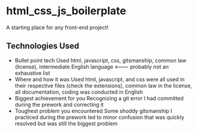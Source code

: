 # html_css_js_boilerplate
A starting place for any front-end project!

## Technologies Used

* Bullet point tech Used
  html, javascript, css, gitsmanship, common law (license), intermediate English language <--- probably not an exhaustive list
* Where and how it was Used
  html, javascript, and css were all used in their respective files (check the extensions), common law in the license, all documentation, coding was conducted in English
* Biggest achievement for you
  Recognizing a git error I had committed during the prework and correcting it
* Toughest problem you encountered
  Some shoddy gitsmanship I practiced during the prework led to minor confusion that was quickly resolved but was still the biggest problem
